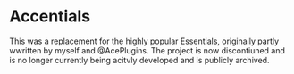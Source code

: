 # Accentials
This was a replacement for the highly popular Essentials, originally partly wwritten by myself and @AcePlugins.
The project is now discontiuned and is no longer currently being acitvly developed and is publicly archived.
